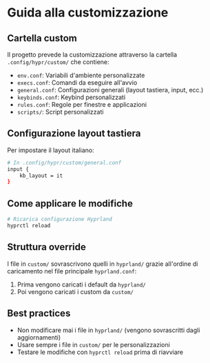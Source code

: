 # Guida alla customizzazione

## Cartella custom
Il progetto prevede la customizzazione attraverso la cartella `.config/hypr/custom/` che contiene:

- `env.conf`: Variabili d'ambiente personalizzate
- `execs.conf`: Comandi da eseguire all'avvio
- `general.conf`: Configurazioni generali (layout tastiera, input, ecc.)
- `keybinds.conf`: Keybind personalizzati
- `rules.conf`: Regole per finestre e applicazioni
- `scripts/`: Script personalizzati

## Configurazione layout tastiera
Per impostare il layout italiano:

```bash
# In .config/hypr/custom/general.conf
input {
    kb_layout = it
}
```

## Come applicare le modifiche
```bash
# Ricarica configurazione Hyprland
hyprctl reload
```

## Struttura override
I file in `custom/` sovrascrivono quelli in `hyprland/` grazie all'ordine di caricamento nel file principale `hyprland.conf`:

1. Prima vengono caricati i default da `hyprland/`
2. Poi vengono caricati i custom da `custom/`

## Best practices
- Non modificare mai i file in `hyprland/` (vengono sovrascritti dagli aggiornamenti)
- Usare sempre i file in `custom/` per le personalizzazioni
- Testare le modifiche con `hyprctl reload` prima di riavviare